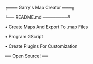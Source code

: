 ╔═══ Garry's Map Creator ═══╗

╚══ README.md ════════╝

• Create Maps And Export To .map Files

• Program GScript

• Create Plugins For Customization

══ Open Source! ══

